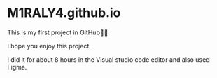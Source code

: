 # M1RALY4.github.io

This is my first project in GitHub👨‍💻

I hope you enjoy this project. 

I did it for about 8 hours in the Visual studio code editor and also used Figma.
